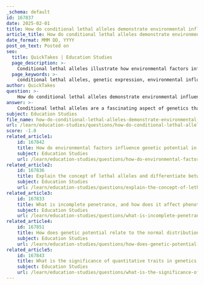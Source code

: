 ```yaml
---
_schema: default
id: 167837
date: 2025-02-01
title: How do conditional lethal alleles demonstrate environmental influence on genetic expression?
article_title: How do conditional lethal alleles demonstrate environmental influence on genetic expression?
date_format: MMM DD, YYYY
post_on_text: Posted on
seo:
  title: QuickTakes | Education Studies
  page_description: >-
    Conditional lethal alleles illustrate how environmental factors influence genetic expression and viability, demonstrating the interaction between genetics and environmental conditions.
  page_keywords: >-
    conditional lethal alleles, genetic expression, environmental influence, phenotypic outcomes, Favism, environmental sensitivity, Drosophila melanogaster, inbreeding, evolution, adaptation
author: QuickTakes
question: >-
    How do conditional lethal alleles demonstrate environmental influence on genetic expression?
answer: >-
    Conditional lethal alleles are a fascinating aspect of genetics that illustrate how environmental factors can influence genetic expression and viability. These alleles are characterized by their ability to cause lethality only under specific environmental conditions, rather than being lethal in all circumstances.\n\n1. **Definition and Mechanism**: Conditional lethal alleles are genes that can lead to the death of an organism only when certain environmental conditions are met. For example, the condition of Favism is caused by a conditional lethal gene that results in hemolytic anemia when individuals consume fava beans. This demonstrates how an external factor (the consumption of fava beans) can trigger the lethal effects of the allele.\n\n2. **Environmental Sensitivity**: The expression of conditional lethal alleles is highly dependent on environmental conditions. For instance, in certain inbred lines of organisms, the presence of specific environmental stressors can exacerbate the effects of these alleles, leading to increased mortality rates. This sensitivity highlights the interaction between genetic makeup and environmental factors, suggesting that the same genetic variant can have different phenotypic outcomes depending on the environment.\n\n3. **Examples in Research**: Studies have shown that in organisms like *Drosophila melanogaster*, inbreeding and environmental interactions can significantly affect gene expression, including that of conditional lethal alleles. The joint expression of conditional and unconditional deleterious alleles can lead to extreme sensitivity to environmental changes, which can be critical for understanding the dynamics of genetic expression in natural populations.\n\n4. **Implications for Evolution and Adaptation**: The existence of conditional lethal alleles underscores the importance of environmental context in evolutionary biology. These alleles can provide a selective advantage or disadvantage depending on environmental conditions, influencing the survival and reproductive success of individuals carrying them. This dynamic interplay can lead to complex evolutionary outcomes, as populations adapt to varying environments.\n\nIn summary, conditional lethal alleles serve as a prime example of how environmental influences can shape genetic expression and viability. Their effects are not static but rather contingent upon specific external conditions, illustrating the intricate relationship between genetics and the environment.
subject: Education Studies
file_name: how-do-conditional-lethal-alleles-demonstrate-environmental-influence-on-genetic-expression.md
url: /learn/education-studies/questions/how-do-conditional-lethal-alleles-demonstrate-environmental-influence-on-genetic-expression
score: -1.0
related_article1:
    id: 167842
    title: How do environmental factors influence genetic potential in polygenic inheritance?
    subject: Education Studies
    url: /learn/education-studies/questions/how-do-environmental-factors-influence-genetic-potential-in-polygenic-inheritance
related_article2:
    id: 167836
    title: Explain the concept of lethal alleles and differentiate between dominant and recessive lethal alleles.
    subject: Education Studies
    url: /learn/education-studies/questions/explain-the-concept-of-lethal-alleles-and-differentiate-between-dominant-and-recessive-lethal-alleles
related_article3:
    id: 167833
    title: What is incomplete penetrance, and how does it affect phenotypic expression?
    subject: Education Studies
    url: /learn/education-studies/questions/what-is-incomplete-penetrance-and-how-does-it-affect-phenotypic-expression
related_article4:
    id: 167851
    title: How does genetic potential relate to the normal distribution of quantitative traits?
    subject: Education Studies
    url: /learn/education-studies/questions/how-does-genetic-potential-relate-to-the-normal-distribution-of-quantitative-traits
related_article5:
    id: 167843
    title: What is the significance of quantitative traits in genetics, and how are they measured?
    subject: Education Studies
    url: /learn/education-studies/questions/what-is-the-significance-of-quantitative-traits-in-genetics-and-how-are-they-measured
---
```


&nbsp;